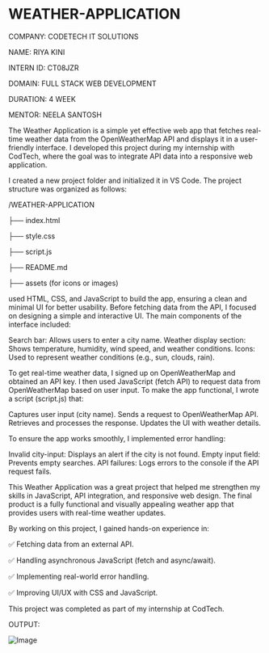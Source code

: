 ﻿# WEATHER-APPLICATION

 COMPANY: CODETECH IT SOLUTIONS
 
 NAME: RIYA KINI
 
 INTERN ID: CT08JZR
 
 DOMAIN: FULL STACK WEB DEVELOPMENT
 
 DURATION: 4 WEEK
 
 MENTOR: NEELA SANTOSH


The Weather Application is a simple yet effective web app that fetches real-time weather data from the OpenWeatherMap API and displays it in a user-friendly interface. I developed this project during my internship with CodTech, where the goal was to integrate API data into a responsive web application.

I created a new project folder and initialized it in VS Code. The project structure was organized as follows:

/WEATHER-APPLICATION

 ├── index.html
 
 ├── style.css
 
 ├── script.js
 
 ├── README.md
 
 ├── assets (for icons or images)

used HTML, CSS, and JavaScript to build the app, ensuring a clean and minimal UI for better usability.
Before fetching data from the API, I focused on designing a simple and interactive UI. The main components of the interface included:

Search bar: Allows users to enter a city name.
Weather display section: Shows temperature, humidity, wind speed, and weather conditions.
Icons: Used to represent weather conditions (e.g., sun, clouds, rain).

To get real-time weather data, I signed up on OpenWeatherMap and obtained an API key. I then used JavaScript (fetch API) to request data from OpenWeatherMap based on user input.
To make the app functional, I wrote a script (script.js) that:

Captures user input (city name).
Sends a request to OpenWeatherMap API.
Retrieves and processes the response.
Updates the UI with weather details.

To ensure the app works smoothly, I implemented error handling:

Invalid city-input: Displays an alert if the city is not found.
Empty input field: Prevents empty searches.
API failures: Logs errors to the console if the API request fails.

This Weather Application was a great project that helped me strengthen my skills in JavaScript, API integration, and responsive web design. The final product is a fully functional and visually appealing weather app that provides users with real-time weather updates.

By working on this project, I gained hands-on experience in:

✅ Fetching data from an external API.

✅ Handling asynchronous JavaScript (fetch and async/await).

✅ Implementing real-world error handling.

✅ Improving UI/UX with CSS and JavaScript.

This project was completed as part of my internship at CodTech.

OUTPUT:

![Image](https://github.com/user-attachments/assets/fec75a7a-f223-47c9-94a9-15ff0490d6a0)

 
